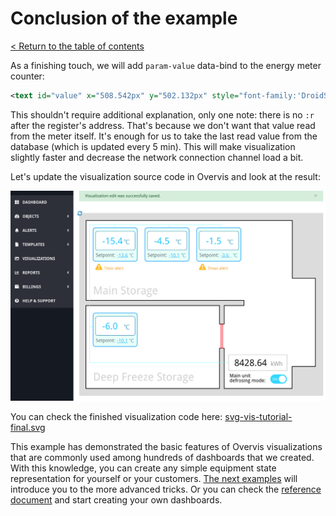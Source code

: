 # Conclusion of the example

[< Return to the table of contents](../../README.md)

As a finishing touch, we will add `param-value` data-bind to the energy meter counter:

```xml
<text id="value" x="508.542px" y="502.132px" style="font-family:'DroidSans', 'Droid Sans', sans-serif;font-size:30px;fill:rgb(23,23,23);" param-value="11-22-33-44-55-66>10>1000">-</text>
```

This shouldn't require additional explanation, only one note: there is no `:r` after the register's
address. That's because we don't want that value read from the meter itself. It's enough for us to
take the last read value from the database (which is updated every 5 min). This will make
visualization slightly faster and decrease the network connection channel load a bit.

Let's update the visualization source code in Overvis and look at the result:

![Resulting visualization](img-result.png)

You can check the finished visualization code here:
[svg-vis-tutorial-final.svg](svg-vis-tutorial-final.svg)

This example has demonstrated the basic features of Overvis visualizations that are commonly used
among hundreds of dashboards that we created. With this knowledge, you can create any simple
equipment state representation for yourself or your customers.
[The next examples](../../03-html-example/README.md) will introduce you to the more advanced
tricks. Or you can check the [reference document](/OCP/References/Visualizations.md) and start
creating your own dashboards.
